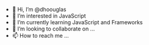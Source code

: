 - 👋 Hi, I’m @dhoouglas
- 👀 I’m interested in JavaScript
- 🌱 I’m currently learning JavaScript and Frameworks
- 💞️ I’m looking to collaborate on ...
- 📫 How to reach me ...

<!---
dhoouglas/dhoouglas is a ✨ special ✨ repository because its `README.md` (this file) appears on your GitHub profile.
You can click the Preview link to take a look at your changes.
--->

